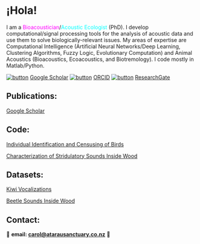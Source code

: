 # ¡Hola!

I am a <span style="color:magenta">Bioacoustician</span>/<span style="color:cyan">Acoustic Ecologist</span> (PhD). I develop computational/signal processing tools for the analysis of acoustic data and use them to solve biologically-relevant issues. My areas of expertise are Computational Intelligence (Artificial Neural Networks/Deep Learning, Clustering Algorithms, Fuzzy Logic, Evolutionary Computation) and Animal Acoustics (Bioacoustics, Ecoacoustics, and Biotremology). I code mostly in Matlab/Python.

[![button](https://img.icons8.com/color/48/000000/google-scholar--v3.png)](https://scholar.google.co.nz/citations?user=-yOQu6MAAAAJ&hl=en) [ Google Scholar](https://scholar.google.co.nz/citations?user=-yOQu6MAAAAJ&hl=en) [![button](https://img.icons8.com/windows/48/000000/orcid.png)](https://orcid.org/0000-0002-7013-7083) [ORCID](https://orcid.org/0000-0002-7013-7083) [![button](https://img.icons8.com/windows/48/000000/researchgate.png)](https://www.researchgate.net/profile/Carol-Bedoya) [ResearchGate](https://www.researchgate.net/profile/Carol-Bedoya)

## Publications:

[Google Scholar](https://scholar.google.co.nz/citations?user=-yOQu6MAAAAJ&hl=en)

## Code:

[Individual Identification and Censusing of Birds](https://github.com/carolbedoya/Bird-ID-and-Censusing)

[Characterization of Stridulatory Sounds Inside Wood](https://github.com/carolbedoya/Beetle-Sounds-Inside-Wood)

## Datasets:

[Kiwi Vocalizations](https://doi.org/10.6084/m9.figshare.16850542.v1)

[Beetle Sounds Inside Wood](https://doi.org/10.6084/m9.figshare.19233087)


## Contact:

📧 **email:  <span style="color:CornflowerBlue">carol@atarausanctuary.co.nz</span>**  🦜

